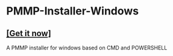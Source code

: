 # PMMP-Installer-Windows
## [[Get it now]](https://github.com/DarkWav/PMMP-Installer-Windows/releases/latest)<br>
A PMMP installer for windows based on CMD and POWERSHELL
